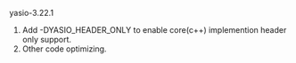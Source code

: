 yasio-3.22.1
1. Add -DYASIO_HEADER_ONLY to enable core(c++) implemention header only support.
2. Other code optimizing.